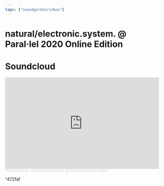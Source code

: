 ```yaml
---
tags: ["soundgarden/inbox"]
---
```

# natural/electronic.system. @ Paral·lel 2020 Online Edition

# Soundcloud

<iframe width="100%" height="300" scrolling="no" frameborder="no" allow="autoplay" src="https://w.soundcloud.com/player/?url=https%3A//api.soundcloud.com/tracks/888128212&color=%23ff5500&auto_play=false&hide_related=false&show_comments=true&show_user=true&show_reposts=false&show_teaser=true&visual=true"></iframe><div style="font-size: 10px; color: #cccccc;line-break: anywhere;word-break: normal;overflow: hidden;white-space: nowrap;text-overflow: ellipsis; font-family: Interstate,Lucida Grande,Lucida Sans Unicode,Lucida Sans,Garuda,Verdana,Tahoma,sans-serif;font-weight: 100;"><a href="https://soundcloud.com/parallelfestival" title="Paral·lel Festival" target="_blank" style="color: #cccccc; text-decoration: none;">Paral·lel Festival</a> · <a href="https://soundcloud.com/parallelfestival/naturalelectronicsystem-parallel-2020-online-edition" title="natural/electronic.system. @ Paral·lel 2020 Online Edition" target="_blank" style="color: #cccccc; text-decoration: none;">natural/electronic.system. @ Paral·lel 2020 Online Edition</a></div>

^472faf
